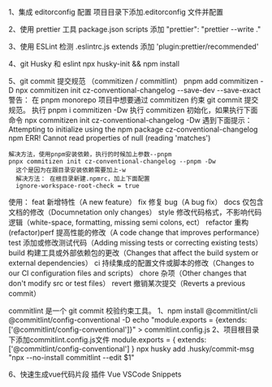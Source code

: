1、集成 editorconfig 配置
项目目录下添加.editorconfig 文件并配置

2、使用 prettier 工具
package.json scripts 添加 "prettier": "prettier --write ."

3、使用 ESLint 检测
.eslintrc.js extends 添加 'plugin:prettier/recommended'

4、git Husky 和 eslint
npx husky-init && npm install

5、git commit 提交规范 （commitizen / commitlint）
pnpm add commitizen -D
npx commitizen init cz-conventional-changelog --save-dev --save-exact
警告：
在 pnpm monorepo 项目中想要通过 commitizen 约束 git commit 提交规范。
执行 pnpm i commitizen -Dw
执行 commitizen 初始化，如果执行下面命令
npx commitizen init cz-conventional-changelog -Dw
遇到下面提示：
Attempting to initialize using the npm package cz-conventional-changelog
npm ERR! Cannot read properties of null (reading 'matches')

    解决方法，使用pnpm安装依赖，执行的时候加上参数--pnpm
    pnpx commitizen init cz-conventional-changelog --pnpm -Dw
      这个是因为在跟目录安装依赖需要加上-w
      解决方法： 在根目录新建.npmrc，加上下面配置
      ignore-workspace-root-check = true

使用：
feat 新增特性（A new feature）
fix 修复 bug（A bug fix）
docs 仅包含文档的修改（Documnetation only changes）
style 修改代码格式，不影响代码逻辑（white-space, formatting, missing semi colons, ect）
refactor 重构 (refactor)perf 提高性能的修改（A code change that improves performance）
test 添加或修改测试代码（Adding missing tests or correcting existing tests）
build 构建工具或外部依赖包的更改（Changes that affect the build system or external dependencies）
ci 持续集成的配置文件或脚本的修改（Changes to our CI configuration files and scripts）
chore 杂项（Other changes that don't modify src or test files）
revert 撤销某次提交（Reverts a previous commit）

commitlint 是一个 git commit 校验约束工具。
1、npm install @commitlint/cli @commitlint/config-conventional -D 
  echo "module.exports = {extends: ['@commitlint/config-conventional']}" > commitlint.config.js
2、项目根目录下添加commitlint.config.js文件
    module.exports = {
      extends: ['@commitlint/config-conventional']
    }
npx husky add .husky/commit-msg "npx --no-install commitlint --edit $1"

6、快速生成vue代码片段 插件 Vue VSCode Snippets